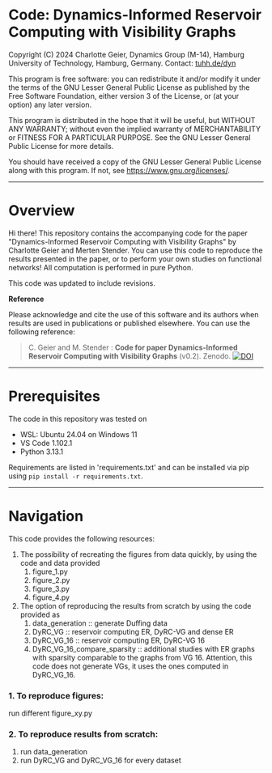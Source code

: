 # Code: Dynamics-Informed Reservoir Computing with Visibility Graphs

Copyright (C) 2024  Charlotte Geier, Dynamics Group (M-14),
Hamburg University of Technology, Hamburg, Germany.
Contact:  [tuhh.de/dyn](https://www.tuhh.de/dyn)

This program is free software: you can redistribute it and/or modify
it under the terms of the GNU Lesser General Public License as published by
the Free Software Foundation, either version 3 of the License, or
(at your option) any later version.

This program is distributed in the hope that it will be useful,
but WITHOUT ANY WARRANTY; without even the implied warranty of
MERCHANTABILITY or FITNESS FOR A PARTICULAR PURPOSE.  See the
GNU Lesser General Public License for more details.

You should have received a copy of the GNU Lesser General Public License
along with this program.  If not, see <https://www.gnu.org/licenses/>.

---
# Overview

Hi there! This repository contains the accompanying code for the 
paper "Dynamics-Informed Reservoir Computing with Visibility Graphs" by Charlotte Geier and Merten Stender. You can use 
this code to reproduce the results presented in the paper, or to perform 
your own studies on functional networks! 
All computation is performed in pure Python.

This code was updated to include revisions. 

**Reference**

Please acknowledge and cite the use of this software and its authors when results are used in publications or published elsewhere. You can use the following reference: 
> C. Geier and M. Stender : **Code for paper Dynamics-Informed Reservoir Computing with Visibility Graphs** (v0.2). Zenodo. [![DOI]()]()


---
# Prerequisites

The code in this repository was tested on 
- WSL: Ubuntu 24.04 on Windows 11
- VS Code 1.102.1
- Python 3.13.1

Requirements are listed in 'requirements.txt' and can be installed via pip 
using `pip install -r requirements.txt`.

---
# Navigation

This code provides the following resources: 
1. The possibility of recreating the figures from data quickly, by using the 
   code and data provided
   1. figure_1.py 
   2. figure_2.py
   3. figure_3.py
   4. figure_4.py
2. The option of reproducing the results from scratch by using the code 
   provided as 
   1. data_generation :: generate Duffing data
   2. DyRC_VG :: reservoir computing ER, DyRC-VG and dense ER
   3. DyRC_VG_16 :: reservoir computing ER, DyRC-VG 16
   4. DyRC_VG_16_compare_sparsity :: additional studies with ER graphs with sparsity comparable to the graphs from VG 16. Attention, this code does not generate VGs, it uses the ones computed in DyRC_VG_16.

### 1. To reproduce figures:
run different figure_xy.py

### 2. To reproduce results from scratch:
1. run data_generation
2. run DyRC_VG and DyRC_VG_16 for every dataset

        

